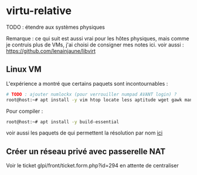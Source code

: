 # virtu-relative
TODO : étendre aux systèmes physiques

Remarque : ce qui suit est aussi vrai pour les hôtes physiques, mais comme je contruis plus de VMs, j'ai choisi de consigner mes notes ici.
voir aussi : https://github.com/lenainjaune/libvirt
## Linux VM
L'expérience a montré que certains paquets sont incontournables :
```sh
# TODO : ajouter numlockx (pour verrouiller numpad AVANT login) ?
root@host:~# apt install -y vim htop locate less aptitude wget gawk man sshfs rsync tree curl net-tools gnupg2 rfkill util-linux
```
Pour compiler :
```sh
root@host:~# apt install -y build-essential
```
voir aussi les paquets de qui permettent la résolution par nom [ici](https://github.com/lenainjaune/network_howto#acc%C3%A9s-r%C3%A9seau-par-nom)

## Créer un réseau privé avec passerelle NAT
Voir le ticket glpi/front/ticket.form.php?id=294 en attente de centraliser

